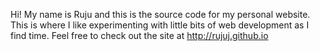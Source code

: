 Hi! My name is Ruju and this is the source code for my personal website. This is where I like experimenting with little bits of web development as I find time. Feel free to check out the site at http://rujuj.github.io

